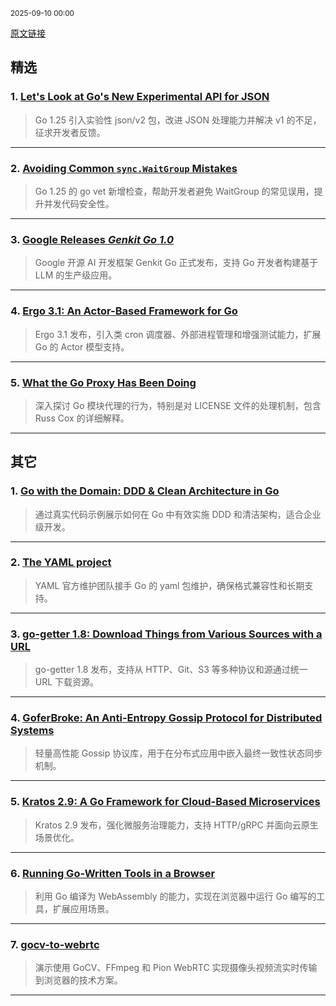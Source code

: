 <sub>2025-09-10 00:00</sub>


[原文链接](https://golangweekly.com/issues/569)


## 精选

### 1. [Let's Look at Go's New Experimental API for JSON](https://golangweekly.com/link/174056/rss)
> Go 1.25 引入实验性 json/v2 包，改进 JSON 处理能力并解决 v1 的不足，征求开发者反馈。

---

### 2. [Avoiding Common `sync.WaitGroup` Mistakes](https://golangweekly.com/link/174070/rss)
> Go 1.25 的 go vet 新增检查，帮助开发者避免 WaitGroup 的常见误用，提升并发代码安全性。

---

### 3. [Google Releases _Genkit Go 1.0_](https://golangweekly.com/link/174076/rss)
> Google 开源 AI 开发框架 Genkit Go 正式发布，支持 Go 开发者构建基于 LLM 的生产级应用。

---

### 4. [Ergo 3.1: An Actor-Based Framework for Go](https://golangweekly.com/link/174078/rss)
> Ergo 3.1 发布，引入类 cron 调度器、外部进程管理和增强测试能力，扩展 Go 的 Actor 模型支持。

---

### 5. [What the Go Proxy Has Been Doing](https://golangweekly.com/link/174059/rss)
> 深入探讨 Go 模块代理的行为，特别是对 LICENSE 文件的处理机制，包含 Russ Cox 的详细解释。

---

## 其它

### 1. [Go with the Domain: DDD & Clean Architecture in Go](https://golangweekly.com/link/174055/rss)
> 通过真实代码示例展示如何在 Go 中有效实施 DDD 和清洁架构，适合企业级开发。

---

### 2. [The YAML project](https://golangweekly.com/link/174063/rss)
> YAML 官方维护团队接手 Go 的 yaml 包维护，确保格式兼容性和长期支持。

---

### 3. [go-getter 1.8: Download Things from Various Sources with a URL](https://golangweekly.com/link/174081/rss)
> go-getter 1.8 发布，支持从 HTTP、Git、S3 等多种协议和源通过统一 URL 下载资源。

---

### 4. [GoferBroke: An Anti-Entropy Gossip Protocol for Distributed Systems](https://golangweekly.com/link/174082/rss)
> 轻量高性能 Gossip 协议库，用于在分布式应用中嵌入最终一致性状态同步机制。

---

### 5. [Kratos 2.9: A Go Framework for Cloud-Based Microservices](https://golangweekly.com/link/174083/rss)
> Kratos 2.9 发布，强化微服务治理能力，支持 HTTP/gRPC 并面向云原生场景优化。

---

### 6. [Running Go-Written Tools in a Browser](https://golangweekly.com/link/174072/rss)
> 利用 Go 编译为 WebAssembly 的能力，实现在浏览器中运行 Go 编写的工具，扩展应用场景。

---

### 7. [gocv-to-webrtc](https://golangweekly.com/link/174067/rss)
> 演示使用 GoCV、FFmpeg 和 Pion WebRTC 实现摄像头视频流实时传输到浏览器的技术方案。

---
    